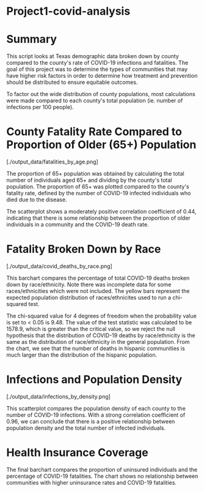# Project1-covid-analysis

# Summary

This script looks at Texas demographic data broken down by county compared to the county's rate of COVID-19 infections and fatalities. The goal of this project was to determine the types of communities that may have higher risk factors in order to determine how treatment and prevention should be distributed to ensure equitable outcomes. 

To factor out the wide distribution of county populations, most calculations were made compared to each county's total population (ie. number of infections per 100 people). 

# County Fatality Rate Compared to Proportion of Older (65+) Population

[./output_data/fatalities_by_age.png]

The proportion of 65+ population was obtained by calculating the total number of individuals aged 65+ and dividing by the county's total population. The proportion of 65+ was plotted compared to the county's fatality rate, defined by the number of COVID-19 infected individuals who died due to the disease. 

The scatterplot shows a moderately positive correlation coefficient of 0.44, indicating that there is some relationship between the proportion of older individuals in a community and the COVID-19 death rate. 

# Fatality Broken Down by Race

[./output_data/covid_deaths_by_race.png]

This barchart compares the percentage of total COVID-19 deaths broken down by race/ethnicity. Note there was incomplete data for some races/ethnicities which were not included. The yellow bars represent the expected population distribution of races/ethnicites used to run a chi-squared test. 

The chi-squared value for 4 degrees of freedom when the probability value is set to < 0.05 is 9.48. The value of the test statistic was calculated to be 1578.9, which is greater than the critical value, so we reject the null hypothesis that the distribution of COVID-19 deaths by race/ethnicity is the same as the distribution of race/ethnicity in the general population. From the chart, we see that the number of deaths in hispanic communities is much larger than the distribution of the hispanic population. 

# Infections and Population Density

[./output_data/infections_by_density.png]

This scatterplot compares the population density of each county to the number of COVID-19 infections. With a strong correlation coefficient of 0.96, we can conclude that there is a positive relationship between population density and the total number of infected individuals. 

# Health Insurance Coverage

The final barchart compares the proportion of uninsured individuals and the percentage of COVID-19 fatalities. The chart shows no relationship between communities with higher uninsurance rates and COVID-19 fatalities. 